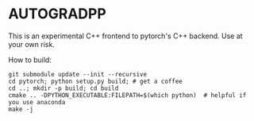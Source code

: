 # AUTOGRADPP

This is an experimental C++ frontend to pytorch's C++ backend. Use at your own
risk.

How to build:
```
git submodule update --init --recursive
cd pytorch; python setup.py build; # get a coffee
cd ..; mkdir -p build; cd build
cmake .. -DPYTHON_EXECUTABLE:FILEPATH=$(which python)  # helpful if you use anaconda
make -j
```
